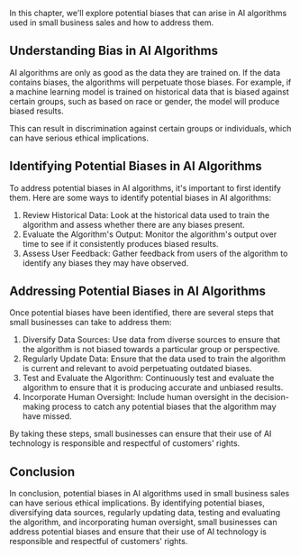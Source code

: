 

In this chapter, we'll explore potential biases that can arise in AI algorithms used in small business sales and how to address them.

Understanding Bias in AI Algorithms
-----------------------------------

AI algorithms are only as good as the data they are trained on. If the data contains biases, the algorithms will perpetuate those biases. For example, if a machine learning model is trained on historical data that is biased against certain groups, such as based on race or gender, the model will produce biased results.

This can result in discrimination against certain groups or individuals, which can have serious ethical implications.

Identifying Potential Biases in AI Algorithms
---------------------------------------------

To address potential biases in AI algorithms, it's important to first identify them. Here are some ways to identify potential biases in AI algorithms:

1. Review Historical Data: Look at the historical data used to train the algorithm and assess whether there are any biases present.
2. Evaluate the Algorithm's Output: Monitor the algorithm's output over time to see if it consistently produces biased results.
3. Assess User Feedback: Gather feedback from users of the algorithm to identify any biases they may have observed.

Addressing Potential Biases in AI Algorithms
--------------------------------------------

Once potential biases have been identified, there are several steps that small businesses can take to address them:

1. Diversify Data Sources: Use data from diverse sources to ensure that the algorithm is not biased towards a particular group or perspective.
2. Regularly Update Data: Ensure that the data used to train the algorithm is current and relevant to avoid perpetuating outdated biases.
3. Test and Evaluate the Algorithm: Continuously test and evaluate the algorithm to ensure that it is producing accurate and unbiased results.
4. Incorporate Human Oversight: Include human oversight in the decision-making process to catch any potential biases that the algorithm may have missed.

By taking these steps, small businesses can ensure that their use of AI technology is responsible and respectful of customers' rights.

Conclusion
----------

In conclusion, potential biases in AI algorithms used in small business sales can have serious ethical implications. By identifying potential biases, diversifying data sources, regularly updating data, testing and evaluating the algorithm, and incorporating human oversight, small businesses can address potential biases and ensure that their use of AI technology is responsible and respectful of customers' rights.
